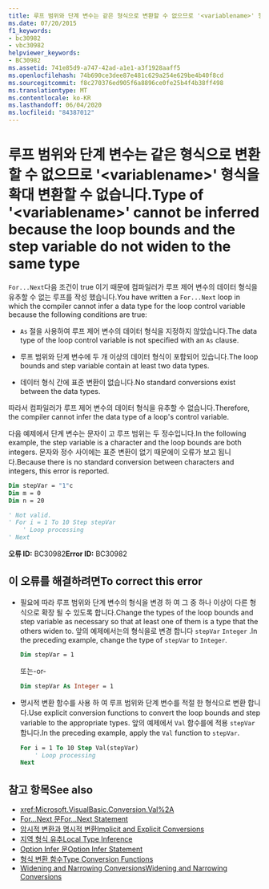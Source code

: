 ```yaml
---
title: 루프 범위와 단계 변수는 같은 형식으로 변환할 수 없으므로 '<variablename>' 형식을 확대 변환할 수 없습니다.
ms.date: 07/20/2015
f1_keywords:
- bc30982
- vbc30982
helpviewer_keywords:
- BC30982
ms.assetid: 741e85d9-a747-42ad-a1e1-a3f1928aaff5
ms.openlocfilehash: 74b690ce3dee87e481c629a254e629be4b40f8cd
ms.sourcegitcommit: f8c270376ed905f6a8896ce0fe25b4f4b38ff498
ms.translationtype: MT
ms.contentlocale: ko-KR
ms.lasthandoff: 06/04/2020
ms.locfileid: "84387012"
---
```

# <a name="type-of-variablename-cannot-be-inferred-because-the-loop-bounds-and-the-step-variable-do-not-widen-to-the-same-type"></a><span data-ttu-id="faaef-102">루프 범위와 단계 변수는 같은 형식으로 변환할 수 없으므로 '\<variablename>' 형식을 확대 변환할 수 없습니다.</span><span class="sxs-lookup"><span data-stu-id="faaef-102">Type of '\<variablename>' cannot be inferred because the loop bounds and the step variable do not widen to the same type</span></span>

<span data-ttu-id="faaef-103">`For...Next`다음 조건이 true 이기 때문에 컴파일러가 루프 제어 변수의 데이터 형식을 유추할 수 없는 루프를 작성 했습니다.</span><span class="sxs-lookup"><span data-stu-id="faaef-103">You have written a `For...Next` loop in which the compiler cannot infer a data type for the loop control variable because the following conditions are true:</span></span>

- <span data-ttu-id="faaef-104">`As` 절을 사용하여 루프 제어 변수의 데이터 형식을 지정하지 않았습니다.</span><span class="sxs-lookup"><span data-stu-id="faaef-104">The data type of the loop control variable is not specified with an `As` clause.</span></span>

- <span data-ttu-id="faaef-105">루프 범위와 단계 변수에 두 개 이상의 데이터 형식이 포함되어 있습니다.</span><span class="sxs-lookup"><span data-stu-id="faaef-105">The loop bounds and step variable contain at least two data types.</span></span>

- <span data-ttu-id="faaef-106">데이터 형식 간에 표준 변환이 없습니다.</span><span class="sxs-lookup"><span data-stu-id="faaef-106">No standard conversions exist between the data types.</span></span>

 <span data-ttu-id="faaef-107">따라서 컴파일러가 루프 제어 변수의 데이터 형식을 유추할 수 없습니다.</span><span class="sxs-lookup"><span data-stu-id="faaef-107">Therefore, the compiler cannot infer the data type of a loop's control variable.</span></span>

 <span data-ttu-id="faaef-108">다음 예제에서 단계 변수는 문자이 고 루프 범위는 두 정수입니다.</span><span class="sxs-lookup"><span data-stu-id="faaef-108">In the following example, the step variable is a character and the loop bounds are both integers.</span></span> <span data-ttu-id="faaef-109">문자와 정수 사이에는 표준 변환이 없기 때문에이 오류가 보고 됩니다.</span><span class="sxs-lookup"><span data-stu-id="faaef-109">Because there is no standard conversion between characters and integers, this error is reported.</span></span>

```vb
Dim stepVar = "1"c
Dim m = 0
Dim n = 20

' Not valid.
' For i = 1 To 10 Step stepVar
    ' Loop processing
' Next
```

<span data-ttu-id="faaef-110">**오류 ID:** BC30982</span><span class="sxs-lookup"><span data-stu-id="faaef-110">**Error ID:** BC30982</span></span>

## <a name="to-correct-this-error"></a><span data-ttu-id="faaef-111">이 오류를 해결하려면</span><span class="sxs-lookup"><span data-stu-id="faaef-111">To correct this error</span></span>

- <span data-ttu-id="faaef-112">필요에 따라 루프 범위와 단계 변수의 형식을 변경 하 여 그 중 하나 이상이 다른 형식으로 확장 될 수 있도록 합니다.</span><span class="sxs-lookup"><span data-stu-id="faaef-112">Change the types of the loop bounds and step variable as necessary so that at least one of them is a type that the others widen to.</span></span> <span data-ttu-id="faaef-113">앞의 예제에서는의 형식을로 변경 합니다 `stepVar` `Integer` .</span><span class="sxs-lookup"><span data-stu-id="faaef-113">In the preceding example, change the type of `stepVar` to `Integer`.</span></span>

  ```vb
  Dim stepVar = 1
  ```

  <span data-ttu-id="faaef-114">또는</span><span class="sxs-lookup"><span data-stu-id="faaef-114">-or-</span></span>

  ```vb
  Dim stepVar As Integer = 1
  ```

- <span data-ttu-id="faaef-115">명시적 변환 함수를 사용 하 여 루프 범위와 단계 변수를 적절 한 형식으로 변환 합니다.</span><span class="sxs-lookup"><span data-stu-id="faaef-115">Use explicit conversion functions to convert the loop bounds and step variable to the appropriate types.</span></span> <span data-ttu-id="faaef-116">앞의 예제에서 `Val` 함수를에 적용 `stepVar` 합니다.</span><span class="sxs-lookup"><span data-stu-id="faaef-116">In the preceding example, apply the `Val` function to `stepVar`.</span></span>

  ```vb
  For i = 1 To 10 Step Val(stepVar)
      ' Loop processing
  Next
  ```

## <a name="see-also"></a><span data-ttu-id="faaef-117">참고 항목</span><span class="sxs-lookup"><span data-stu-id="faaef-117">See also</span></span>

- <xref:Microsoft.VisualBasic.Conversion.Val%2A>
- [<span data-ttu-id="faaef-118">For...Next 문</span><span class="sxs-lookup"><span data-stu-id="faaef-118">For...Next Statement</span></span>](../statements/for-next-statement.md)
- [<span data-ttu-id="faaef-119">암시적 변환과 명시적 변환</span><span class="sxs-lookup"><span data-stu-id="faaef-119">Implicit and Explicit Conversions</span></span>](../../programming-guide/language-features/data-types/implicit-and-explicit-conversions.md)
- [<span data-ttu-id="faaef-120">지역 형식 유추</span><span class="sxs-lookup"><span data-stu-id="faaef-120">Local Type Inference</span></span>](../../programming-guide/language-features/variables/local-type-inference.md)
- [<span data-ttu-id="faaef-121">Option Infer 문</span><span class="sxs-lookup"><span data-stu-id="faaef-121">Option Infer Statement</span></span>](../statements/option-infer-statement.md)
- [<span data-ttu-id="faaef-122">형식 변환 함수</span><span class="sxs-lookup"><span data-stu-id="faaef-122">Type Conversion Functions</span></span>](../functions/type-conversion-functions.md)
- [<span data-ttu-id="faaef-123">Widening and Narrowing Conversions</span><span class="sxs-lookup"><span data-stu-id="faaef-123">Widening and Narrowing Conversions</span></span>](../../programming-guide/language-features/data-types/widening-and-narrowing-conversions.md)
